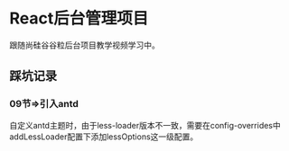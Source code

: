 # React后台管理项目  

跟随尚硅谷谷粒后台项目教学视频学习中。
  
## 踩坑记录  

### 09节=>引入antd  

自定义antd主题时，由于less-loader版本不一致，需要在config-overrides中addLessLoader配置下添加lessOptions这一级配置。  

